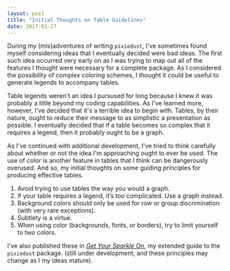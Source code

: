 ```yaml
---
layout: post
title: "Initial Thoughts on Table Guidelines"
date: 2017-01-27
---
```


During my (mis)adventures of writing `pixiedust`, I've sometimes found
myself considering ideas that I eventually decided were bad ideas. The
first such idea occurred very early on as I was trying to map out all of
the features I thought were necessary for a complete package. As I
considered the possibility of complex coloring schemes, I thought it
could be useful to generate legends to accompany tables.
<!--excerpt-->
Table legends weren't an idea I pursused for long because I knew it was
probably a little beyond my coding capabilities. As I've learned more,
however, I've decided that it's a terrible idea to begin with. Tables,
by their nature, ought to reduce their message to as simplistic a
presentation as possible. I eventually decided that if a table becomes
so complex that it requires a legend, then it probably ought to be a
graph.

As I've continued with additional development, I've tried to think
carefully about whether or not the idea I'm approaching ought to ever be
used. The use of color is another feature in tables that I think can be
dangerously overused. And so, my initial thoughts on some guiding
principles for producing effective tables.

1.  Avoid trying to use tables the way you would a graph.
2.  If your table requires a legend, it’s too complicated. Use a
    graph instead.
3.  Background colors should only be used for row or group
    discrimination (with very rare exceptions).
4.  Subtlety is a virtue.
5.  When using color (backgrounds, fonts, or borders), try to limit
    yourself to two colors.

I've also published these in [*Get Your Sparkle
On*](http://nutterb.github.io/pixiedust/using-tables-effectively.html#guiding-principles),
my extended guide to the `pixiedust` package. (still under development,
and these principles may change as I my ideas mature).
